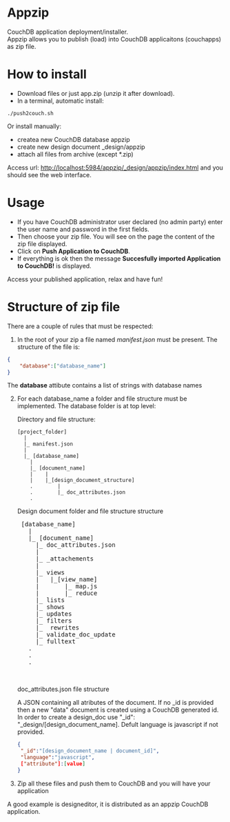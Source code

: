 Appzip
======

CouchDB application deployment/installer.  
Appzip allows you to publish (load) into CouchDB applicaitons (couchapps) as zip file.


How to install
==============

* Download files or just app.zip (unzip it after download).
* In a terminal, automatic install:

`./push2couch.sh`

Or install manually:

* createa new CouchDB database appzip
* create new design document _design/appzip
* attach all files from archive (except *.zip)

Access url: [http://localhost:5984/appzip/_design/appzip/index.html](http://localhost:5984/appzip/_design/appzip/index.html) and you should see the web interface.

Usage
=====

- If you have CouchDB administrator user declared (no admin party) enter the user name and password in the first fields.
- Then choose your zip file. You will see on the page the content of the zip file displayed.
- Click on **Push Application to CouchDB**.
-  If everything is ok then the message **Succesfully imported Application to CouchDB!** is displayed.

Access your published application, relax and have fun!

Structure of zip file
=====================

There are a couple of rules that must be respected:

1. In the root of your zip a file named *manifest.json* must be present. The structure of the file is:
  ```json
  {
	  "database":["database_name"]
  }
  ```
  
  The **database** attibute contains a list of strings with database names

2. For each database_name a folder and file structure must be implemented. The database folder is at top level:

	Directory and file structure:

	```
	[project_folder]
	  |
	  |_ manifest.json
	  |
	  |_ [database_name]
	  	|
	  	|_ [document_name]
	  	|    |
	  	|    |_[design_document_structure]
	  	.        |
	  	.        |_ doc_attributes.json
	  	.
	```

	Design document folder and file structure structure
	
	<pre>
	[database_name]
	  |
	  |_ [document_name]
	  	|_ doc_attributes.json	
	  	|
		|_ _attachements
		|	
		|_ views
		|	|_[view_name]
		|		|_ map.js
		|		|_ reduce
		|_ lists
		|_ shows
		|_ updates
		|_ filters
		|_  rewrites
		|_ validate_doc_update
		|_ fulltext	        
	  .
	  .
	  .

	</pre>
	
	doc_attributes.json file structure

	A JSON containing all atributes of the document. If no _id is provided then a new "data" document is created using a CouchDB generated id. In order to create a design_doc use "_id": "_design/[design_document_name]. Defult language is javascript if not provided.
	

	```json
	{
	 "_id":"[design_document_name | document_id]",
	 "language":"javascript",
	 ["attribute"]:[value]
	}
	```

3. Zip all these files and push them to CouchDB and you will have your application

A good example is designeditor, it is distributed as an appzip CouchDB application.


